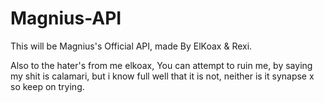 # Magnius-API
This will be Magnius's Official API, made By ElKoax & Rexi.

Also to the hater's from me elkoax, You can attempt to ruin me, by saying my shit is calamari, but i know full well that it is not, neither is it synapse x so keep on trying.
